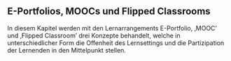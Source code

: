 <!-- filename: 00_Offene_und_partizipative_Lernkonzepte.md -->
<!-- title: Offene und partizipative Lernkonzepte -->

<!-- tags: #offenes lernen,#vertiefung,#werkzeugmethode -->
<!-- authors: Timo van Treeck, Klaus Himpsl-Gutermann, Jochen Robes -->

## E-Portfolios, MOOCs und Flipped Classrooms

In diesem Kapitel werden mit den Lernarrangements E-Portfolio, ‚MOOC’ und ‚Flipped Classroom’ drei Konzepte behandelt, welche in unterschiedlicher Form die Offenheit des Lernsettings und die Partizipation der Lernenden in den Mittelpunkt stellen.

